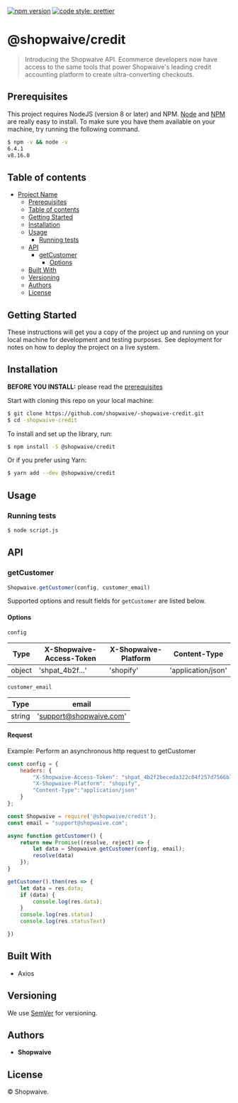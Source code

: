 ﻿[![npm version](https://d25lcipzij17d.cloudfront.net/badge.svg?id=js&r=r&ts=1683906897&type=6e&v=1.0.0&x2=0)](https://www.npmjs.com/package/@shopwaive/credit)
[![code style: prettier](https://img.shields.io/badge/code_style-prettier-ff69b4.svg?style=flat-square)](https://github.com/prettier/prettier)

# @shopwaive/credit

> Introducing the Shopwaive API. Ecommerce developers now have access to the same tools that power Shopwaive's leading credit accounting platform to create ultra-converting checkouts.

## Prerequisites

This project requires NodeJS (version 8 or later) and NPM.
[Node](http://nodejs.org/) and [NPM](https://npmjs.org/) are really easy to install.
To make sure you have them available on your machine,
try running the following command.

```sh
$ npm -v && node -v
6.4.1
v8.16.0
```

## Table of contents

- [Project Name](#project-name)
  - [Prerequisites](#prerequisites)
  - [Table of contents](#table-of-contents)
  - [Getting Started](#getting-started)
  - [Installation](#installation)
  - [Usage](#usage)
    - [Running tests](#running-tests)
  - [API](#api)
    - [getCustomer](#getcustomer)
      - [Options](#options)
  - [Built With](#built-with)
  - [Versioning](#versioning)
  - [Authors](#authors)
  - [License](#license)

## Getting Started

These instructions will get you a copy of the project up and running on your local machine for development and testing purposes. See deployment for notes on how to deploy the project on a live system.

## Installation

**BEFORE YOU INSTALL:** please read the [prerequisites](#prerequisites)

Start with cloning this repo on your local machine:

```sh
$ git clone https://github.com/shopwaive/-shopwaive-credit.git
$ cd -shopwaive-credit
```

To install and set up the library, run:

```sh
$ npm install -S @shopwaive/credit
```

Or if you prefer using Yarn:

```sh
$ yarn add --dev @shopwaive/credit
```

## Usage

### Running tests

```sh
$ node script.js
```

## API

### getCustomer

```js
Shopwaive.getCustomer(config, customer_email)
```

Supported options and result fields for `getCustomer` are listed below.

#### Options

`config`

| Type | X-Shopwaive-Access-Token | X-Shopwaive-Platform | Content-Type |
| --- | --- | --- | --- |
| object | 'shpat_4b2f...' | 'shopify' | 'application/json' |



`customer_email`

| Type | email |
| --- | --- |
| string | 'support@shopwaive.com' |



#### Request

Example:
Perform an asynchronous http request to getCustomer

```js
const config = {
    headers: {
        "X-Shopwaive-Access-Token": "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6",
        "X-Shopwaive-Platform": "shopify",
        "Content-Type":"application/json"
    }
};

const Shopwaive = require('@shopwaive/credit');
const email = "support@shopwaive.com";

async function getCustomer() {
    return new Promise((resolve, reject) => {
        let data = Shopwaive.getCustomer(config, email);
        resolve(data)
    });
}

getCustomer().then(res => {
    let data = res.data;
    if (data) {
        console.log(res.data);
    }
    console.log(res.status)
    console.log(res.statusText)

})
```

## Built With

* Axios

## Versioning

We use [SemVer](http://semver.org/) for versioning.

## Authors

* **Shopwaive**

## License

© Shopwaive.
